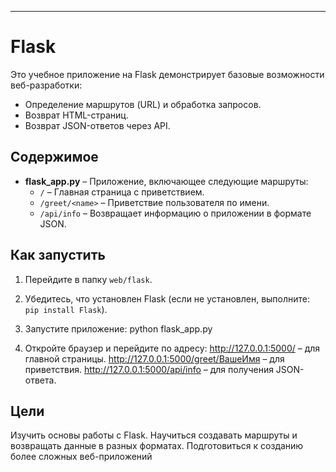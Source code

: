 
---

# Flask

Это учебное приложение на Flask демонстрирует базовые возможности веб-разработки:
- Определение маршрутов (URL) и обработка запросов.
- Возврат HTML-страниц.
- Возврат JSON-ответов через API.

## Содержимое

- **flask_app.py** – Приложение, включающее следующие маршруты:
  - `/` – Главная страница с приветствием.
  - `/greet/<name>` – Приветствие пользователя по имени.
  - `/api/info` – Возвращает информацию о приложении в формате JSON.

## Как запустить

1. Перейдите в папку `web/flask`.

2. Убедитесь, что установлен Flask (если не установлен, выполните: `pip install Flask`).

3. Запустите приложение:
   python flask_app.py

4. Откройте браузер и перейдите по адресу:
  http://127.0.0.1:5000/ – для главной страницы.
  http://127.0.0.1:5000/greet/ВашеИмя – для приветствия.
  http://127.0.0.1:5000/api/info – для получения JSON-ответа.

## Цели
  Изучить основы работы с Flask.
  Научиться создавать маршруты и возвращать данные в разных форматах.
  Подготовиться к созданию более сложных веб-приложений